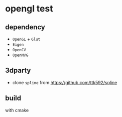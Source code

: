 # opengl test

## dependency
* `OpenGL` + `Glut`
* `Eigen`
* `OpenCV`
* `OpenMVG`

## 3dparty
* clone `spline` from https://github.com/ttk592/spline 

## build
with cmake